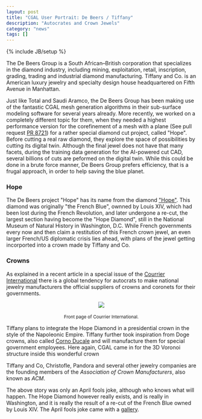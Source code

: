 ```yaml
---
layout: post
title: "CGAL User Portrait: De Beers / Tiffany"
description: "Autocrates and Crown Jewels"
category: "news"
tags: []
---
```

{% include JB/setup %}

<p>The De Beers Group is a South African–British corporation that specializes in the diamond industry,
including mining, exploitation, retail, inscription, grading, trading and industrial diamond manufacturing.
Tiffany and Co. is an American luxury jewelry and specialty design house headquartered on Fifth Avenue in Manhattan.</p>

<p>Just like Total and Saudi Aramco, the De Beers Group has been making use of the
fantastic CGAL mesh generation algorithms in their sub-surface modeling software for several years already.
More recently, we worked on a completely different topic for them, when they needed a highest
performance version for the corefinement of a mesh with a plane (See pull request
<a href="https://github.com/CGAL/cgal/pull/8721">PR 8721</a>) for a rather special
diamond cut project, called "Hope". Before cutting a real raw diamond, they explore
the space of possibilities by cutting its digital twin.
Although the final jewel does not have that many facets, during the training data generation
for the AI-powered cut CAD, several billions of cuts are peformed on the digital twin.
While this could be done in a brute force manner, De Beers Group prefers efficiency,
that is a frugal approach, in order to help saving the blue planet.</p>

<h3>Hope</h3>

<p>The De Beers project "Hope" has its name from the diamond <a href="https://en.wikipedia.org/wiki/Hope_Diamond">"Hope"</a>. This diamond was originally
"the French Blue", ownned by Louis XIV, which had been lost during the French Revolution, and later undergone a re-cut,
the largest section having become the "Hope Diamond", still in the National Museum of Natural History in Washington, D.C.
While French governments every now and then claim a restitution of this French crown jewel,
an even larger French/US diplomatic crisis lies ahead, with plans of the jewel getting incorported into a crown made by Tiffany and Co.</p>

<h3>Crowns</h3>

<p>As explained in a recent article in a special issue of the <a href="https://boutiquevpc.courrierinternational.com/hors-series/3742-le-nouvel-age-des-empires.html">Courrier International</a>
there is a global tendency for autocrats to make national jewelry manufacturers the official suppliers of crowns and coronets for their governments.</p>

<div style="text-align:center;">
  <a href="../../../../../images/April25/CourrierInternational.png"><img src="../../../../../images/April25/CourrierInternational.png" style="max-width:85%"/></a><br>
  <br><small>Front page of Courrier International.</small>
</div>

<p>Tiffany plans to integrate the Hope Diamond in a presidential crown
in the style of the Napoleonic Empire. Tiffany further took inspiration from Doge crowns, also called <a href="https://en.wikipedia.org/wiki/Corno_ducale">Corno Ducale</a>
and will manufacture them for special government employees. Here again, CGAL came in for the 3D Voronoi structure inside this wonderful crown</p>

<p>Tiffany and Co, Christofle, Pandora and several other jewelry companies are the founding members of the <em>Association of Crown Manufacturers</em>, also known as <em>ACM</em>.</p>

<p>The above story was only an April fools joke, although who knows what will happen.  The Hope Diamond however really exists, and is really in Washington, and it
is really the result of a re-cut of the French Blue owned by Louis XIV. The April fools joke came with a <a href="https://www.cgal.org/April25/index.html">gallery</a>.</p>








